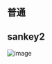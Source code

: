 ## 普通


## sankey2
![image](https://user-images.githubusercontent.com/41554601/198824865-def0824c-0c26-48a1-b5c0-ffad207bdb11.png)


